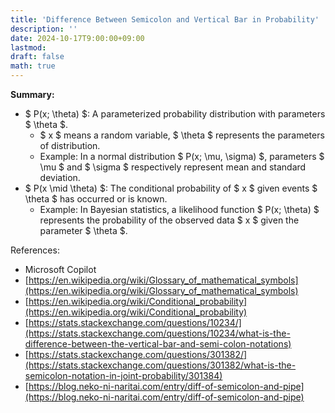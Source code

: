 ```yaml
---
title: 'Difference Between Semicolon and Vertical Bar in Probability'
description: ''
date: 2024-10-17T9:00:00+09:00
lastmod: 
draft: false
math: true
---
```


**Summary:**

* $ P(x; \theta) $: A parameterized probability distribution with parameters $ \theta $.
  * $ x $ means a random variable, $ \theta $ represents the parameters of distribution.
  * Example: In a normal distribution $ P(x; \mu, \sigma) $, parameters $ \mu $ and $ \sigma $ respectively represent mean and standard deviation.
* $ P(x \mid \theta) $: The conditional probability of $ x $ given events $ \theta $ has occurred or is known.
  * Example: In Bayesian statistics, a likelihood function $ P(x; \theta) $ represents the probability of the observed data $ x $ given the parameter $ \theta $.

References:

* Microsoft Copilot
* [https://en.wikipedia.org/wiki/Glossary_of_mathematical_symbols](https://en.wikipedia.org/wiki/Glossary_of_mathematical_symbols)
* [https://en.wikipedia.org/wiki/Conditional_probability](https://en.wikipedia.org/wiki/Conditional_probability)
* [https://stats.stackexchange.com/questions/10234/](https://stats.stackexchange.com/questions/10234/what-is-the-difference-between-the-vertical-bar-and-semi-colon-notations)
* [https://stats.stackexchange.com/questions/301382/](https://stats.stackexchange.com/questions/301382/what-is-the-semicolon-notation-in-joint-probability/301384)
* [https://blog.neko-ni-naritai.com/entry/diff-of-semicolon-and-pipe](https://blog.neko-ni-naritai.com/entry/diff-of-semicolon-and-pipe)
